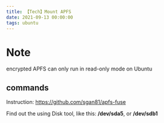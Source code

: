 ```yaml
---
title: 【Tech】Mount APFS
date: 2021-09-13 00:00:00
tags: ubuntu
---
```


# Note

encrypted APFS can only run in read-only mode on Ubuntu 

## commands

Instruction: https://github.com/sgan81/apfs-fuse

Find out the <device> using Disk tool, like this: __/dev/sda5__, or __/dev/sdb1__
